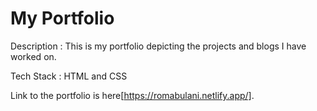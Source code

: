 # My Portfolio

Description : This is my portfolio depicting the projects and blogs I have worked on.

Tech Stack : HTML and CSS

Link to the portfolio is here[https://romabulani.netlify.app/].

